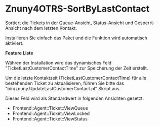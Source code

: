# Znuny4OTRS-SortByLastContact

Sortiert die Tickets in der Queue-Ansicht, Status-Ansicht und Gesperrt-Ansicht nach dem letzten Kontakt.

Installieren Sie einfach das Paket und die Funktion wird automatisch aktiviert.

**Feature Liste**

Währen der Installation wird das dynamisches Feld "TicketLastCustomerContactTime" zur Speicherung der Zeit erstellt.

Um die letzte Kontaktzeit (TicketLastCustomerContactTime) für alle bestehenden Ticket zu aktualisieren, führen Sie bitte das "bin/znuny.UpdateLastCustomerContact.pl" Skript aus.

Dieses Feld wird als Standardwert in folgenden Ansichten gesetzt:
* Frontend::Agent::Ticket::ViewQueue
* Frontend::Agent::Ticket::ViewLocked
* Frontend::Agent::Ticket::ViewStatus